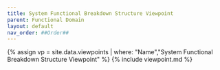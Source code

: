 ```yaml
---
title: System Functional Breakdown Structure Viewpoint
parent: Functional Domain
layout: default
nav_order: ##Order##
---
```

{% assign vp = site.data.viewpoints | where: "Name","System Functional Breakdown Structure Viewpoint" %}
{% include viewpoint.md %}